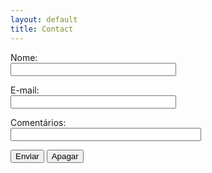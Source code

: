 ```yaml
---
layout: default
title: Contact
---
```


<html>
<head><meta charset="UTF-8"></head>
<form action="http://formmail.kinghost.net/formmail.cgi" method="POST"> 
 <input type="hidden" name="mjribeiro@usp.br" value="testeiseuemail@gmail.com"> <!-- Pode ser qualquer endereço de email -->
 <input type="hidden" name="https://mj-ribeiro.github.io/index.html" value="http://seudominio"> <!-- Após o envio, o usuário será redirecionado para a página configurada aqui -->
 <input type="hidden" name="subject" value="teste de assunto">  <!-- Assunto da mensagem -->
 <input type="hidden" name="mjribeiro@usp.br" value="email@doseudominio">   <!-- Deve ser uma conta de email ativa em seu domínio -->
 
 <p> 
 Nome:<br /> 
 <input type="text" size="30" name="nome"> 
 </p>   
 
 <p>
 E-mail:<br /> 
 <input type="text" size="30" name="replyto"> 
 </p>   
 
 <p> 
 Comentários:<br /> 
 <input type="text" size="35" name="Comentarios"> 
 </p>   
 
 <p> 
 <input type="submit" name="BTEnvia" value="Enviar"> 
 <input type="reset" name="BTApaga" value="Apagar"> </p> 
 </form>
 
</html> 